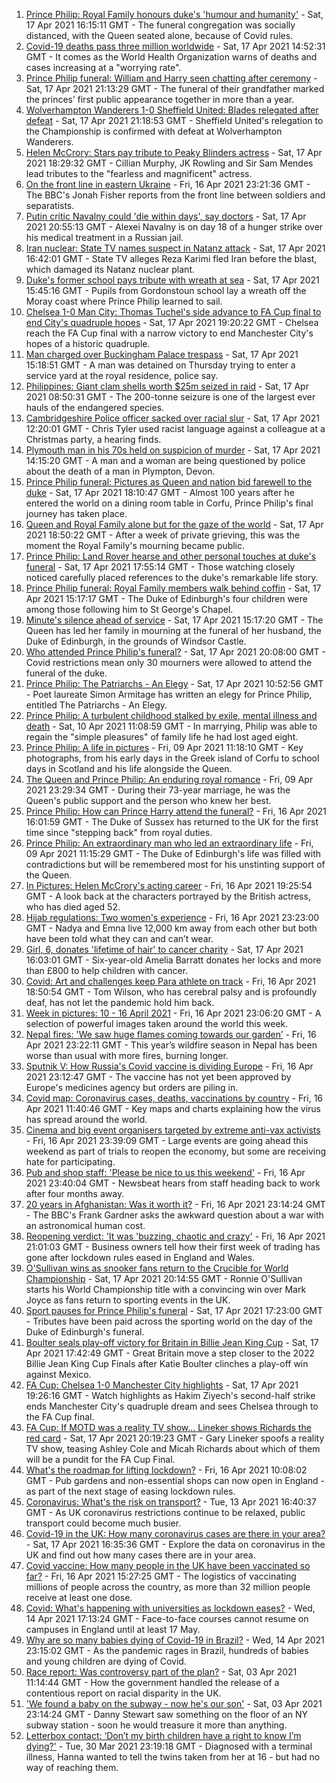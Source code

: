 1. [Prince Philip: Royal Family honours duke's 'humour and humanity'](https://www.bbc.co.uk/news/uk-56779068) - Sat, 17 Apr 2021 16:15:11 GMT - The funeral congregation was socially distanced, with the Queen seated alone, because of Covid rules.
2. [Covid-19 deaths pass three million worldwide](https://www.bbc.co.uk/news/world-56783878) - Sat, 17 Apr 2021 14:52:31 GMT - It comes as the World Health Organization warns of deaths and cases increasing at a "worrying rate".
3. [Prince Philip funeral: William and Harry seen chatting after ceremony](https://www.bbc.co.uk/news/uk-56788998) - Sat, 17 Apr 2021 21:13:29 GMT - The funeral of their grandfather marked the princes’ first public appearance together in more than a year.
4. [Wolverhampton Wanderers 1-0 Sheffield United: Blades relegated after defeat](https://www.bbc.co.uk/sport/football/56699182) - Sat, 17 Apr 2021 21:18:53 GMT - Sheffield United's relegation to the Championship is confirmed with defeat at Wolverhampton Wanderers.
5. [Helen McCrory: Stars pay tribute to Peaky Blinders actress](https://www.bbc.co.uk/news/entertainment-arts-56785283) - Sat, 17 Apr 2021 18:29:32 GMT - Cillian Murphy, JK Rowling and Sir Sam Mendes lead tributes to the "fearless and magnificent" actress.
6. [On the front line in eastern Ukraine](https://www.bbc.co.uk/news/world-europe-56776463) - Fri, 16 Apr 2021 23:21:36 GMT - The BBC's Jonah Fisher reports from the front line between soldiers and separatists.
7. [Putin critic Navalny could 'die within days', say doctors](https://www.bbc.co.uk/news/world-europe-56786266) - Sat, 17 Apr 2021 20:55:13 GMT - Alexei Navalny is on day 18 of a hunger strike over his medical treatment in a Russian jail.
8. [Iran nuclear: State TV names suspect in Natanz attack](https://www.bbc.co.uk/news/world-middle-east-56786263) - Sat, 17 Apr 2021 16:42:01 GMT - State TV alleges Reza Karimi fled Iran before the blast, which damaged its Natanz nuclear plant.
9. [Duke's former school pays tribute with wreath at sea](https://www.bbc.co.uk/news/uk-scotland-56787190) - Sat, 17 Apr 2021 15:45:16 GMT - Pupils from Gordonstoun school lay a wreath off the Moray coast where Prince Philip learned to sail.
10. [Chelsea 1-0 Man City: Thomas Tuchel's side advance to FA Cup final to end City's quadruple hopes](https://www.bbc.co.uk/sport/football/56725442) - Sat, 17 Apr 2021 19:20:22 GMT - Chelsea reach the FA Cup final with a narrow victory to end Manchester City's hopes of a historic quadruple.
11. [Man charged over Buckingham Palace trespass](https://www.bbc.co.uk/news/uk-england-london-56784417) - Sat, 17 Apr 2021 15:18:51 GMT - A man was detained on Thursday trying to enter a service yard at the royal residence, police say.
12. [Philippines: Giant clam shells worth $25m seized in raid](https://www.bbc.co.uk/news/world-asia-56784215) - Sat, 17 Apr 2021 08:50:31 GMT - The 200-tonne seizure is one of the largest ever hauls of the endangered species.
13. [Cambridgeshire Police officer sacked over racial slur](https://www.bbc.co.uk/news/uk-england-cambridgeshire-56776303) - Sat, 17 Apr 2021 12:20:01 GMT - Chris Tyler used racist language against a colleague at a Christmas party, a hearing finds.
14. [Plymouth man in his 70s held on suspicion of murder](https://www.bbc.co.uk/news/uk-england-devon-56784690) - Sat, 17 Apr 2021 14:15:20 GMT - A man and a woman are being questioned by police about the death of a man in Plympton, Devon.
15. [Prince Philip funeral: Pictures as Queen and nation bid farewell to the duke](https://www.bbc.co.uk/news/in-pictures-56779000) - Sat, 17 Apr 2021 18:10:47 GMT - Almost 100 years after he entered the world on a dining room table in Corfu, Prince Philip's final journey has taken place.
16. [Queen and Royal Family alone but for the gaze of the world](https://www.bbc.co.uk/news/uk-56788443) - Sat, 17 Apr 2021 18:50:22 GMT - After a week of private grieving, this was the moment the Royal Family's mourning became public.
17. [Prince Philip: Land Rover hearse and other personal touches at duke's funeral](https://www.bbc.co.uk/news/uk-56762822) - Sat, 17 Apr 2021 17:55:14 GMT - Those watching closely noticed carefully placed references to the duke's remarkable life story.
18. [Prince Philip funeral: Royal Family members walk behind coffin](https://www.bbc.co.uk/news/uk-56783931) - Sat, 17 Apr 2021 15:17:17 GMT - The Duke of Edinburgh's four children were among those following him to St George's Chapel.
19. [Minute's silence ahead of service](https://www.bbc.co.uk/news/uk-56785417) - Sat, 17 Apr 2021 15:17:20 GMT - The Queen has led her family in mourning at the funeral of her husband, the Duke of Edinburgh, in the grounds of Windsor Castle.
20. [Who attended Prince Philip's funeral?](https://www.bbc.co.uk/news/uk-56765468) - Sat, 17 Apr 2021 20:08:00 GMT - Covid restrictions mean only 30 mourners were allowed to attend the funeral of the duke.
21. [Prince Philip: The Patriarchs - An Elegy](https://www.bbc.co.uk/news/uk-56785412) - Sat, 17 Apr 2021 10:52:56 GMT - Poet laureate Simon Armitage has written an elegy for Prince Philip, entitled The Patriarchs - An Elegy.
22. [Prince Philip: A turbulent childhood stalked by exile, mental illness and death](https://www.bbc.co.uk/news/uk-56690270) - Sat, 10 Apr 2021 11:08:59 GMT - In marrying, Philip was able to regain the "simple pleasures" of family life he had lost aged eight.
23. [Prince Philip: A life in pictures](https://www.bbc.co.uk/news/in-pictures-36417297) - Fri, 09 Apr 2021 11:18:10 GMT - Key photographs, from his early days in the Greek island of Corfu to school days in Scotland and his life alongside the Queen.
24. [The Queen and Prince Philip: An enduring royal romance](https://www.bbc.co.uk/news/uk-56252745) - Fri, 09 Apr 2021 23:29:34 GMT - During their 73-year marriage, he was the Queen's public support and the person who knew her best.
25. [Prince Philip: How can Prince Harry attend the funeral?](https://www.bbc.co.uk/news/uk-56709506) - Fri, 16 Apr 2021 16:01:59 GMT - The Duke of Sussex has returned to the UK for the first time since "stepping back" from royal duties.
26. [Prince Philip: An extraordinary man who led an extraordinary life](https://www.bbc.co.uk/news/uk-50589065) - Fri, 09 Apr 2021 11:15:29 GMT - The Duke of Edinburgh's life was filled with contradictions but will be remembered most for his unstinting support of the Queen.
27. [In Pictures: Helen McCrory's acting career](https://www.bbc.co.uk/news/entertainment-arts-56779389) - Fri, 16 Apr 2021 19:25:54 GMT - A look back at the characters portrayed by the British actress, who has died aged 52.
28. [Hijab regulations: Two women's experience](https://www.bbc.co.uk/news/world-56773815) - Fri, 16 Apr 2021 23:23:00 GMT - Nadya and Emna live 12,000 km away from each other but both have been told what they can and can’t wear.
29. [Girl, 6, donates 'lifetime of hair' to cancer charity](https://www.bbc.co.uk/news/uk-england-gloucestershire-56771062) - Sat, 17 Apr 2021 16:03:01 GMT - Six-year-old Amelia Barratt donates her locks and more than £800 to help children with cancer.
30. [Covid: Art and challenges keep Para athlete on track](https://www.bbc.co.uk/news/uk-56773744) - Fri, 16 Apr 2021 18:50:54 GMT - Tom Wilson, who has cerebral palsy and is profoundly deaf, has not let the pandemic hold him back.
31. [Week in pictures: 10 - 16 April 2021](https://www.bbc.co.uk/news/in-pictures-56759689) - Fri, 16 Apr 2021 23:06:20 GMT - A selection of powerful images taken around the world this week.
32. [Nepal fires: 'We saw huge flames coming towards our garden’](https://www.bbc.co.uk/news/world-asia-56773816) - Fri, 16 Apr 2021 23:22:11 GMT - This year’s wildfire season in Nepal has been worse than usual with more fires, burning longer.
33. [Sputnik V: How Russia's Covid vaccine is dividing Europe](https://www.bbc.co.uk/news/world-europe-56735931) - Fri, 16 Apr 2021 23:12:47 GMT - The vaccine has not yet been approved by Europe's medicines agency but orders are piling in.
34. [Covid map: Coronavirus cases, deaths, vaccinations by country](https://www.bbc.co.uk/news/world-51235105) - Fri, 16 Apr 2021 11:40:46 GMT - Key maps and charts explaining how the virus has spread around the world.
35. [Cinema and big event organisers targeted by extreme anti-vax activists](https://www.bbc.co.uk/news/blogs-trending-56772902) - Fri, 16 Apr 2021 23:39:09 GMT - Large events are going ahead this weekend as part of trials to reopen the economy, but some are receiving hate for participating.
36. [Pub and shop staff: 'Please be nice to us this weekend'](https://www.bbc.co.uk/news/newsbeat-56775186) - Fri, 16 Apr 2021 23:40:04 GMT - Newsbeat hears from staff heading back to work after four months away.
37. [20 years in Afghanistan: Was it worth it?](https://www.bbc.co.uk/news/world-asia-56770570) - Fri, 16 Apr 2021 23:14:24 GMT - The BBC's Frank Gardner asks the awkward question about a war with an astronomical human cost.
38. [Reopening verdict: 'It was 'buzzing, chaotic and crazy'](https://www.bbc.co.uk/news/business-56760866) - Fri, 16 Apr 2021 21:01:03 GMT - Business owners tell how their first week of trading has gone after lockdown rules eased in England and Wales.
39. [O'Sullivan wins as snooker fans return to the Crucible for World Championship](https://www.bbc.co.uk/sport/snooker/56785883) - Sat, 17 Apr 2021 20:14:55 GMT - Ronnie O'Sullivan starts his World Championship title with a convincing win over Mark Joyce as fans return to sporting events in the UK.
40. [Sport pauses for Prince Philip's funeral](https://www.bbc.co.uk/sport/56784287) - Sat, 17 Apr 2021 17:23:00 GMT - Tributes have been paid across the sporting world on the day of the Duke of Edinburgh's funeral.
41. [Boulter seals play-off victory for Britain in Billie Jean King Cup](https://www.bbc.co.uk/sport/tennis/56751714) - Sat, 17 Apr 2021 17:42:49 GMT - Great Britain move a step closer to the 2022 Billie Jean King Cup Finals after Katie Boulter clinches a play-off win against Mexico.
42. [FA Cup: Chelsea 1-0 Manchester City highlights](https://www.bbc.co.uk/sport/av/football/56787587) - Sat, 17 Apr 2021 19:26:16 GMT - Watch highlights as Hakim Ziyech's second-half strike ends Manchester City's quadruple dream and sees Chelsea through to the FA Cup final.
43. [FA Cup: If MOTD was a reality TV show... Lineker shows Richards the red card](https://www.bbc.co.uk/sport/av/football/56789612) - Sat, 17 Apr 2021 20:19:23 GMT - Gary Lineker spoofs a reality TV show, teasing Ashley Cole and Micah Richards about which of them will be a pundit for the FA Cup Final.
44. [What's the roadmap for lifting lockdown?](https://www.bbc.co.uk/news/explainers-52530518) - Fri, 16 Apr 2021 10:08:02 GMT - Pub gardens and non-essential shops can now open in England - as part of the next stage of easing lockdown rules.
45. [Coronavirus: What's the risk on transport?](https://www.bbc.co.uk/news/health-51736185) - Tue, 13 Apr 2021 16:40:37 GMT - As UK coronavirus restrictions continue to be relaxed, public transport could become much busier.
46. [Covid-19 in the UK: How many coronavirus cases are there in your area?](https://www.bbc.co.uk/news/uk-51768274) - Sat, 17 Apr 2021 16:35:36 GMT - Explore the data on coronavirus in the UK and find out how many cases there are in your area.
47. [Covid vaccine: How many people in the UK have been vaccinated so far?](https://www.bbc.co.uk/news/health-55274833) - Fri, 16 Apr 2021 15:27:25 GMT - The logistics of vaccinating millions of people across the country, as more than 32 million people receive at least one dose.
48. [Covid: What's happening with universities as lockdown eases?](https://www.bbc.co.uk/news/explainers-52753913) - Wed, 14 Apr 2021 17:13:24 GMT - Face-to-face courses cannot resume on campuses in England until at least 17 May.
49. [Why are so many babies dying of Covid-19 in Brazil?](https://www.bbc.co.uk/news/world-latin-america-56696907) - Wed, 14 Apr 2021 23:15:02 GMT - As the pandemic rages in Brazil, hundreds of babies and young children are dying of Covid.
50. [Race report: Was controversy part of the plan?](https://www.bbc.co.uk/news/uk-politics-56578839) - Sat, 03 Apr 2021 11:14:44 GMT - How the government handled the release of a contentious report on racial disparity in the UK.
51. ['We found a baby on the subway - now he's our son'](https://www.bbc.co.uk/news/stories-56409764) - Sat, 03 Apr 2021 23:14:24 GMT - Danny Stewart saw something on the floor of an NY subway station - soon he would treasure it more than anything.
52. [Letterbox contact: ‘Don’t my birth children have a right to know I’m dying?'](https://www.bbc.co.uk/news/stories-56576285) - Tue, 30 Mar 2021 23:19:18 GMT - Diagnosed with a terminal illness, Hanna wanted to tell the twins taken from her at 16 - but had no way of reaching them.
